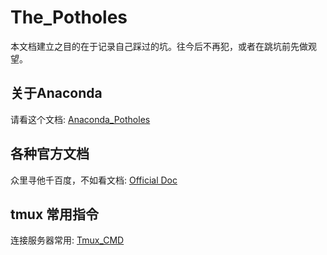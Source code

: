 # The_Potholes
本文档建立之目的在于记录自己踩过的坑。往今后不再犯，或者在跳坑前先做观望。

## 关于Anaconda
请看这个文档: [Anaconda_Potholes](https://github.com/llstela/The_Potholes/blob/main/Anaconda_Potholes.md)

## 各种官方文档
众里寻他千百度，不如看文档: [Official Doc](https://github.com/llstela/The_Potholes/blob/main/OfficialDoc.md)

## tmux 常用指令
连接服务器常用: [Tmux_CMD](https://github.com/llstela/The_Potholes/blob/main/tmux_cmd.md)
